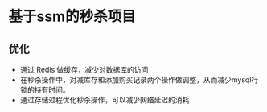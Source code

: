 # 基于ssm的秒杀项目


## 优化
- 通过 Redis 做缓存，减少对数据库的访问
- 在秒杀操作中，对减库存和添加购买记录两个操作做调整，从而减少mysql行锁的持有时间。
- 通过存储过程优化秒杀操作，可以减少网络延迟的消耗
